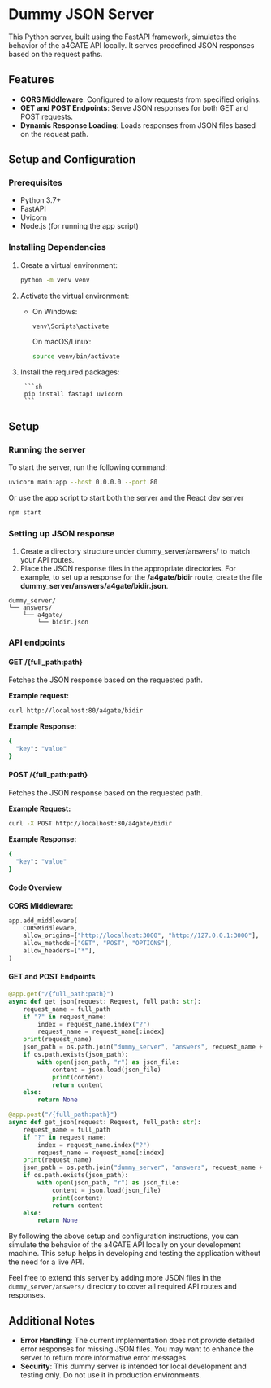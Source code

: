 # Dummy JSON Server

This Python server, built using the FastAPI framework, simulates the behavior of the a4GATE API locally. It serves predefined JSON responses based on the request paths.

## Features

- **CORS Middleware**: Configured to allow requests from specified origins.
- **GET and POST Endpoints**: Serve JSON responses for both GET and POST requests.
- **Dynamic Response Loading**: Loads responses from JSON files based on the request path.

## Setup and Configuration

### Prerequisites

- Python 3.7+
- FastAPI
- Uvicorn
- Node.js (for running the app script)

### Installing Dependencies

1. Create a virtual environment:
   ```sh
   python -m venv venv
2. Activate the virtual environment:

    - On Windows:
        ```sh
        venv\Scripts\activate
        ```
        On macOS/Linux:
        ```sh
        source venv/bin/activate
        ```
3. Install the required packages:

        ```sh
        pip install fastapi uvicorn
        ```
## Setup

### Running the server
To start the server, run the following command:
```sh
uvicorn main:app --host 0.0.0.0 --port 80
```
Or use the app script to start both the server and the React dev server
```sh
npm start
```

### Setting up JSON response

1. Create a directory structure under dummy_server/answers/ to match your API routes.
2. Place the JSON response files in the appropriate directories.
For example, to set up a response for the **/a4gate/bidir** route, create the file **dummy_server/answers/a4gate/bidir.json**.

```code
dummy_server/
└── answers/
    └── a4gate/
        └── bidir.json
```

### API endpoints

#### GET /{full_path:path}

Fetches the JSON response based on the requested path.

**Example request:**
```sh
curl http://localhost:80/a4gate/bidir
```
**Example Response:**
```sh
{
  "key": "value"
}
```

#### POST /{full_path:path}
Fetches the JSON response based on the requested path.

**Example Request:**
```sh
curl -X POST http://localhost:80/a4gate/bidir
```

**Example Response:**
```sh
{
  "key": "value"
}
```

#### Code Overview

**CORS Middleware:**

```python
app.add_middleware(
    CORSMiddleware,
    allow_origins=["http://localhost:3000", "http://127.0.0.1:3000"],
    allow_methods=["GET", "POST", "OPTIONS"],
    allow_headers=["*"],
)
```

#### GET and POST Endpoints

```python
@app.get("/{full_path:path}")
async def get_json(request: Request, full_path: str):
    request_name = full_path
    if "?" in request_name:
        index = request_name.index("?")
        request_name = request_name[:index]
    print(request_name)
    json_path = os.path.join("dummy_server", "answers", request_name + ".json")
    if os.path.exists(json_path):
        with open(json_path, "r") as json_file:
            content = json.load(json_file)
            print(content)
            return content
    else:
        return None

```

```python
@app.post("/{full_path:path}")
async def get_json(request: Request, full_path: str):
    request_name = full_path
    if "?" in request_name:
        index = request_name.index("?")
        request_name = request_name[:index]
    print(request_name)
    json_path = os.path.join("dummy_server", "answers", request_name + ".json")
    if os.path.exists(json_path):
        with open(json_path, "r") as json_file:
            content = json.load(json_file)
            print(content)
            return content
    else:
        return None

```

By following the above setup and configuration instructions, you can simulate the behavior of the a4GATE API locally on your development machine. This setup helps in developing and testing the application without the need for a live API.

Feel free to extend this server by adding more JSON files in the `dummy_server/answers/` directory to cover all required API routes and responses.

## Additional Notes

- **Error Handling**: The current implementation does not provide detailed error responses for missing JSON files. You may want to enhance the server to return more informative error messages.
- **Security**: This dummy server is intended for local development and testing only. Do not use it in production environments.

